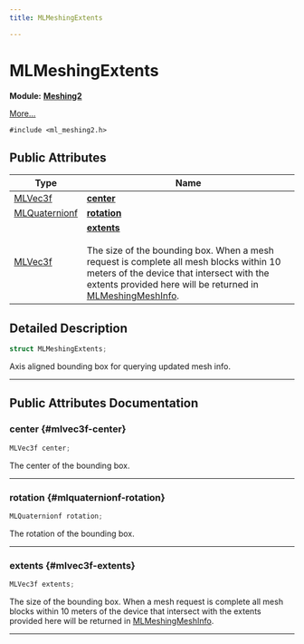 ```yaml
---
title: MLMeshingExtents

---
```


# MLMeshingExtents

**Module:** **[Meshing2](/versioned_docs/version-22-Feb-2023/api-ref/api/Modules/group___meshing2/group___meshing2.md)**



 [More...](#detailed-description)


`#include <ml_meshing2.h>`

## Public Attributes

| Type           | Name           |
| -------------- | -------------- |
| [MLVec3f](/versioned_docs/version-22-Feb-2023/api-ref/api/Modules/group___common/struct_m_l_vec3f.md) | **[center](/versioned_docs/version-22-Feb-2023/api-ref/api/Modules/group___meshing2/struct_m_l_meshing_extents.md#mlvec3f-center)**  |
| [MLQuaternionf](/versioned_docs/version-22-Feb-2023/api-ref/api/Modules/group___common/struct_m_l_quaternionf.md) | **[rotation](/versioned_docs/version-22-Feb-2023/api-ref/api/Modules/group___meshing2/struct_m_l_meshing_extents.md#mlquaternionf-rotation)**  |
| [MLVec3f](/versioned_docs/version-22-Feb-2023/api-ref/api/Modules/group___common/struct_m_l_vec3f.md) | **[extents](/versioned_docs/version-22-Feb-2023/api-ref/api/Modules/group___meshing2/struct_m_l_meshing_extents.md#mlvec3f-extents)** <br></br>The size of the bounding box. When a mesh request is complete all mesh blocks within 10 meters of the device that intersect with the extents provided here will be returned in [MLMeshingMeshInfo](/versioned_docs/version-22-Feb-2023/api-ref/api/Modules/group___meshing2/struct_m_l_meshing_mesh_info.md).  |

## Detailed Description

```cpp
struct MLMeshingExtents;
```


Axis aligned bounding box for querying updated mesh info. 





-----------
## Public Attributes Documentation

### center {#mlvec3f-center}

```cpp
MLVec3f center;
```


The center of the bounding box. 





-----------

### rotation {#mlquaternionf-rotation}

```cpp
MLQuaternionf rotation;
```


The rotation of the bounding box. 





-----------

### extents {#mlvec3f-extents}

```cpp
MLVec3f extents;
```

The size of the bounding box. When a mesh request is complete all mesh blocks within 10 meters of the device that intersect with the extents provided here will be returned in [MLMeshingMeshInfo](/versioned_docs/version-22-Feb-2023/api-ref/api/Modules/group___meshing2/struct_m_l_meshing_mesh_info.md). 





-----------


